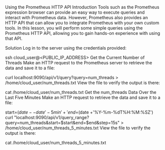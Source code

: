 Using the Prometheus HTTP API
Introduction
Tools such as the Prometheus expression browser can provide an easy way to execute queries and interact with Prometheus data. However, Prometheus also provides an HTTP API that can allow you to integrate Prometheus with your own custom tools. In this lesson, you will perform some simple queries using the Prometheus HTTP API, allowing you to gain hands-on experience with using that API.

Solution
Log in to the server using the credentials provided:

ssh cloud_user@<PUBLIC_IP_ADDRESS>
Get the Current Number of Threads
Make an HTTP request to the Prometheus server to retrieve the data and save it to a file:

curl localhost:9090/api/v1/query?query=num_threads > /home/cloud_user/num_threads.txt
View the file to verify the output is there:

cat /home/cloud_user/num_threads.txt
Get the num_threads Data Over the Last Five Minutes
Make an HTTP request to retrieve the data and save it to a file:

start=$(date --date '-5 min' +'%Y-%m-%dT%H:%M:%SZ')
end=$(date +'%Y-%m-%dT%H:%M:%SZ')
curl "localhost:9090/api/v1/query_range?query=num_threads&start=$start&end=$end&step=15s" > /home/cloud_user/num_threads_5_minutes.txt
View the file to verify the output is there:

cat /home/cloud_user/num_threads_5_minutes.txt